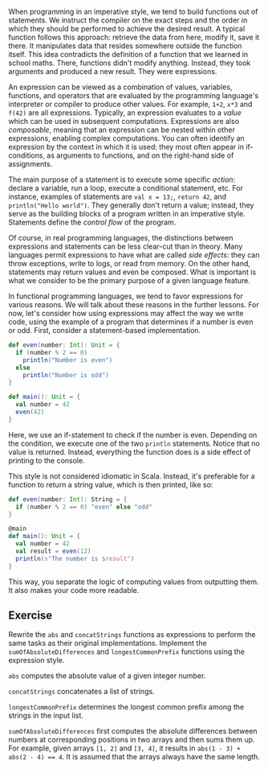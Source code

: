 When programming in an imperative style, we tend to build functions out of statements. 
We instruct the compiler on the exact steps and the order in which they should be performed to achieve the 
desired result.
A typical function follows this approach: retrieve the data from here, modify it, save it there. 
It manipulates data that resides somewhere outside the function itself.
This idea contradicts the definition of a function that we learned in school maths. 
There, functions didn't modify anything. 
Instead, they took arguments and produced a new result. 
They were expressions. 

An expression can be viewed as a combination of values, variables, functions, and operators that are evaluated by the
programming language's interpreter or compiler to produce other values. 
For example, `1+2`, `x*3` and `f(42)` are all expressions. 
Typically, an expression evaluates to a *value* which can be used in subsequent computations. 
Expressions are also *composable*, meaning that an expression can be nested within other expressions, enabling complex 
computations. 
You can often identify an expression by the context in which it is used: they most often appear in if-conditions, as arguments to 
functions, and on the right-hand side of assignments. 

The main purpose of a statement is to execute some specific *action*: declare a variable, run a loop, execute a conditional
statement, etc. 
For instance, examples of statements are `val x = 13;`, `return 42`, and `println("Hello world")`. 
They generally don't return a value; instead, they serve as the building blocks of a program written in an imperative style. 
Statements define the *control flow* of the program. 

Of course, in real programming languages, the distinctions between expressions and statements can be less clear-cut 
than in theory. 
Many languages permit expressions to have what are called *side effects*: they can throw exceptions, write to logs, or 
read from memory. 
On the other hand, statements may return values and even be composed. 
What is important is what we consider to be the primary purpose of a given language feature. 

In functional programming languages, we tend to favor expressions for various reasons. 
We will talk about these reasons in the further lessons. 
For now, let's consider how using expressions may affect the way we write code, using the example of a program that 
determines if a number is even or odd. 
First, consider a statement-based implementation. 

```scala 3
def even(number: Int): Unit = {
  if (number % 2 == 0)
    println("Number is even")
  else
    println("Number is odd")
}

def main(): Unit = {
  val number = 42
  even(42)
}
```

Here, we use an if-statement to check if the number is even. 
Depending on the condition, we execute one of the two `println` statements. 
Notice that no value is returned. Instead, everything the function does is a side effect of printing to the console. 

This style is not considered idiomatic in Scala. 
Instead, it's preferable for a function to return a string value, which is then printed, like so: 

```scala 3
def even(number: Int): String = { 
  if (number % 2 == 0) "even" else "odd"
} 

@main
def main(): Unit = {
  val number = 42 
  val result = even(12)
  println(s"The number is $result")
}
```

This way, you separate the logic of computing values from outputting them. 
It also makes your code more readable. 

## Exercise 

Rewrite the `abs` and `concatStrings` functions as expressions to perform the same tasks as their original implementations. 
Implement the `sumOfAbsoluteDifferences` and `longestCommonPrefix` functions using the expression style.

`abs` computes the absolute value of a given integer number. 

`concatStrings` concatenates a list of strings. 

`longestCommonPrefix` determines the longest common prefix among the strings in the input list.

`sumOfAbsoluteDifferences` first computes the absolute differences between numbers at corresponding positions in two arrays and 
then sums them up. 
For example, given arrays `[1, 2]` and `[3, 4]`, it results in `abs(1 - 3) + abs(2 - 4) == 4`. 
It is assumed that the arrays always have the same length. 




































